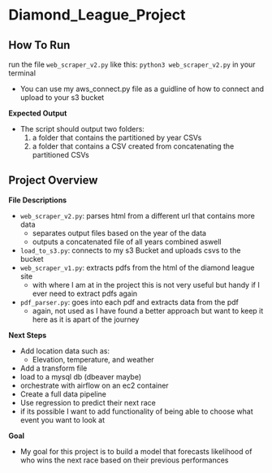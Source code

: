 # Diamond_League_Project

## How To Run
run the file `web_scraper_v2.py` like this:
`python3 web_scraper_v2.py` in your terminal
- You can use my aws_connect.py file as a guidline of how to connect and upload to your s3 bucket

**Expected Output**
- The script should output two folders:
  1) a folder that contains the partitioned by year CSVs
  2) a folder that contains a CSV created from concatenating the partitioned CSVs 

## Project Overview

**File Descriptions**
- `web_scraper_v2.py`: parses html from a different url that contains more data
  - separates output files based on the year of the data
  - outputs a concatenated file of all years combined aswell
- `load_to_s3.py`: connects to my s3 Bucket and uploads csvs to the bucket
- `web_scraper_v1.py`: extracts pdfs from the html of the diamond league site
  - with where I am at in the project this is not very useful but handy if I ever need to extract pdfs again
- `pdf_parser.py`: goes into each pdf and extracts data from the pdf
  - again, not used as I have found a better approach but want to keep it here as it is apart of the journey

**Next Steps**
- Add location data such as:
  - Elevation, temperature, and weather
- Add a transform file
- load to a mysql db (dbeaver maybe)
- orchestrate with airflow on an ec2 container
- Create a full data pipeline
- Use regression to predict their next race
- if its possible I want to add functionality of being able to choose what event you want to look at

**Goal**
- My goal for this project is to build a model that forecasts likelihood of who wins the next race based on their previous performances
